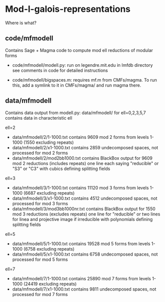 # Mod-l-galois-representations

Where is what?

## code/mfmodell ##

Contains Sage + Magma code to compute mod ell reductions of modular forms

- code/mfmodell/modell.py:  run on legendre.mit.edu in lmfdb directory
			  see comments in code for detailed instructions

- code/mfmodell/bigspaces.m: requires mf.m from CMFs/magma.  To run this, add a symlink to it in CMFs/magma/ and run magma there.

## data/mfmodell ##

Contains data output from modell.py: data/mfmodell/<ell> for ell=0,2,3,5,7 contains data in characteristic ell

ell=2

- data/mfmodell/2/1-1000.txt contains  9609 mod 2 forms from levels 1-1000 (1550 excluding repeats)
- data/mfmodell/2/x1-1000.txt contains  2859 undecomposed spaces, not processed for mod 2 forms
- data/mfmodell/2/mod2bb1000.txt contains BlackBox output for 9609 mod 2 reductions (includes repeats)
    one line each saying "reducible" or "S3" or "C3" with cubics defining splitting fields

ell=3

- data/mfmodell/3/1-1000.txt contains 11120 mod 3 forms from levels 1-1000 (6687 excluding repeats)
- data/mfmodell/3/x1-1000.txt contains  4512 undecomposed spaces, not processed for mod 3 forms
- data/mfmodell/3/mod3bb1000nr.txt contains BlackBox output for 1550 mod 3 reductions (excludes repeats)
    one line for "reducible" or two lines for linea and projective image if irreducible with polynomials defining splitting fields

ell=5


- data/mfmodell/5/1-1000.txt contains 19528 mod 5 forms from levels 1-1000 (6758 excluding repeats)
- data/mfmodell/5/x1-1000.txt contains  6758 undecomposed spaces, not processed for mod 5 forms

ell=7

- data/mfmodell/7/1-1000.txt  contains 25890 mod 7 forms from levels 1-1000 (24419 excluding repeats)
- data/mfmodell/7/x1-1000.txt  contains 9811 undecomposed spaces, not processed for mod 7 forms


